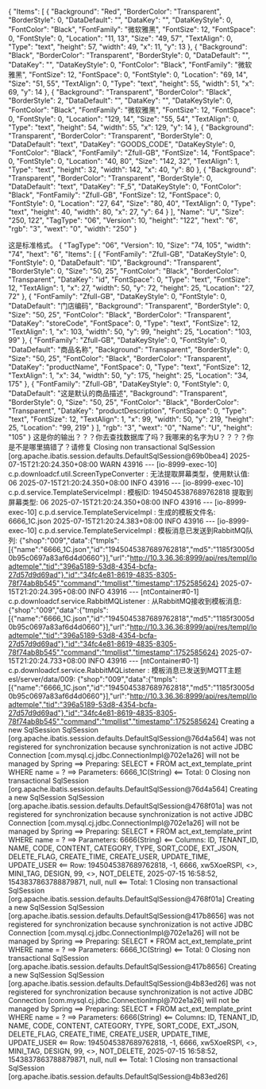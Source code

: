 {
  "Items": [
    {
      "Background": "Red",
      "BorderColor": "Transparent",
      "BorderStyle": 0,
      "DataDefault": "",
      "DataKey": "",
      "DataKeyStyle": 0,
      "FontColor": "Black",
      "FontFamily": "微软雅黑",
      "FontSize": 12,
      "FontSpace": 0,
      "FontStyle": 0,
      "Location": "11, 13",
      "Size": "49, 57",
      "TextAlign": 0,
      "Type": "text",
      "height": 57,
      "width": 49,
      "x": 11,
      "y": 13
    },
    {
      "Background": "Black",
      "BorderColor": "Transparent",
      "BorderStyle": 0,
      "DataDefault": "",
      "DataKey": "",
      "DataKeyStyle": 0,
      "FontColor": "Black",
      "FontFamily": "微软雅黑",
      "FontSize": 12,
      "FontSpace": 0,
      "FontStyle": 0,
      "Location": "69, 14",
      "Size": "51, 55",
      "TextAlign": 0,
      "Type": "text",
      "height": 55,
      "width": 51,
      "x": 69,
      "y": 14
    },
    {
      "Background": "Transparent",
      "BorderColor": "Black",
      "BorderStyle": 2,
      "DataDefault": "",
      "DataKey": "",
      "DataKeyStyle": 0,
      "FontColor": "Black",
      "FontFamily": "微软雅黑",
      "FontSize": 12,
      "FontSpace": 0,
      "FontStyle": 0,
      "Location": "129, 14",
      "Size": "55, 54",
      "TextAlign": 0,
      "Type": "text",
      "height": 54,
      "width": 55,
      "x": 129,
      "y": 14
    },
    {
      "Background": "Transparent",
      "BorderColor": "Transparent",
      "BorderStyle": 0,
      "DataDefault": "text",
      "DataKey": "GOODS_CODE",
      "DataKeyStyle": 0,
      "FontColor": "Black",
      "FontFamily": "Zfull-GB",
      "FontSize": 14,
      "FontSpace": 0,
      "FontStyle": 0,
      "Location": "40, 80",
      "Size": "142, 32",
      "TextAlign": 1,
      "Type": "text",
      "height": 32,
      "width": 142,
      "x": 40,
      "y": 80
    },
    {
      "Background": "Transparent",
      "BorderColor": "Transparent",
      "BorderStyle": 0,
      "DataDefault": "text",
      "DataKey": "F_5",
      "DataKeyStyle": 0,
      "FontColor": "Black",
      "FontFamily": "Zfull-GB",
      "FontSize": 12,
      "FontSpace": 0,
      "FontStyle": 0,
      "Location": "27, 64",
      "Size": "80, 40",
      "TextAlign": 0,
      "Type": "text",
      "height": 40,
      "width": 80,
      "x": 27,
      "y": 64
    }
  ],
  "Name": "U",
  "Size": "250, 122",
  "TagType": "06",
  "Version": 10,
  "height": "122",
  "hext": "6",
  "rgb": "3",
  "wext": "0",
  "width": "250"
}

这是标准格式。
{
    "TagType": "06",
    "Version": 10,
    "Size": "74, 105",
    "width": "74",
    "hext": "6",
    "Items": [
        {
            "FontFamily": "Zfull-GB",
            "DataKeyStyle": 0,
            "FontStyle": 0,
            "DataDefault": "ID",
            "Background": "Transparent",
            "BorderStyle": 0,
            "Size": "50, 25",
            "FontColor": "Black",
            "BorderColor": "Transparent",
            "DataKey": "id",
            "FontSpace": 0,
            "Type": "text",
            "FontSize": 12,
            "TextAlign": 1,
            "x": 27,
            "width": 50,
            "y": 72,
            "height": 25,
            "Location": "27, 72"
        },
        {
            "FontFamily": "Zfull-GB",
            "DataKeyStyle": 0,
            "FontStyle": 0,
            "DataDefault": "门店编码",
            "Background": "Transparent",
            "BorderStyle": 0,
            "Size": "50, 25",
            "FontColor": "Black",
            "BorderColor": "Transparent",
            "DataKey": "storeCode",
            "FontSpace": 0,
            "Type": "text",
            "FontSize": 12,
            "TextAlign": 1,
            "x": 103,
            "width": 50,
            "y": 99,
            "height": 25,
            "Location": "103, 99"
        },
        {
            "FontFamily": "Zfull-GB",
            "DataKeyStyle": 0,
            "FontStyle": 0,
            "DataDefault": "商品名称",
            "Background": "Transparent",
            "BorderStyle": 0,
            "Size": "50, 25",
            "FontColor": "Black",
            "BorderColor": "Transparent",
            "DataKey": "productName",
            "FontSpace": 0,
            "Type": "text",
            "FontSize": 12,
            "TextAlign": 1,
            "x": 34,
            "width": 50,
            "y": 175,
            "height": 25,
            "Location": "34, 175"
        },
        {
            "FontFamily": "Zfull-GB",
            "DataKeyStyle": 0,
            "FontStyle": 0,
            "DataDefault": "这是默认的商品描述",
            "Background": "Transparent",
            "BorderStyle": 0,
            "Size": "50, 25",
            "FontColor": "Black",
            "BorderColor": "Transparent",
            "DataKey": "productDescription",
            "FontSpace": 0,
            "Type": "text",
            "FontSize": 12,
            "TextAlign": 1,
            "x": 99,
            "width": 50,
            "y": 219,
            "height": 25,
            "Location": "99, 219"
        }
    ],
    "rgb": "3",
    "wext": "0",
    "Name": "U",
    "height": "105"
}
这是你的输出？？？你去查找数据库了吗？我哪来的名字为U？？？？你是不是哪里搞错了？请修复
Closing non transactional SqlSession [org.apache.ibatis.session.defaults.DefaultSqlSession@69b0bea4]
2025-07-15T21:20:24.350+08:00  WARN 43916 --- [io-8999-exec-10] c.p.downloadcf.util.ScreenTypeConverter  : 无法提取屏幕类型，使用默认值: 06
2025-07-15T21:20:24.350+08:00  INFO 43916 --- [io-8999-exec-10] c.p.d.service.TemplateServiceImpl        : 模板ID: 1945045387689762818 提取到屏幕类型: 06
2025-07-15T21:20:24.350+08:00  INFO 43916 --- [io-8999-exec-10] c.p.d.service.TemplateServiceImpl        : 生成的模板文件名: 6666_1C.json
2025-07-15T21:20:24.383+08:00  INFO 43916 --- [io-8999-exec-10] c.p.d.service.TemplateServiceImpl        : 模板消息已发送到RabbitMQ队列: {"shop":"009","data":{"tmpls":[{"name":"6666_1C.json","id":"1945045387689762818","md5":"1185f3005d0b95c0697a83af6d4d0660"}],"url":"http://10.3.36.36:8999/api/res/templ/loadtemple","tid":"396a5189-53d8-4354-bcfa-27d57d9d69ad"},"id":"34fc4e81-8619-4835-8305-78f74ab8b545","command":"tmpllist","timestamp":1752585624}
2025-07-15T21:20:24.395+08:00  INFO 43916 --- [ntContainer#0-1] c.p.downloadcf.service.RabbitMQListener  : 从RabbitMQ接收到模板消息: {"shop":"009","data":{"tmpls":[{"name":"6666_1C.json","id":"1945045387689762818","md5":"1185f3005d0b95c0697a83af6d4d0660"}],"url":"http://10.3.36.36:8999/api/res/templ/loadtemple","tid":"396a5189-53d8-4354-bcfa-27d57d9d69ad"},"id":"34fc4e81-8619-4835-8305-78f74ab8b545","command":"tmpllist","timestamp":1752585624}
2025-07-15T21:20:24.733+08:00  INFO 43916 --- [ntContainer#0-1] c.p.downloadcf.service.RabbitMQListener  : 模板消息已发送到MQTT主题 esl/server/data/009: {"shop":"009","data":{"tmpls":[{"name":"6666_1C.json","id":"1945045387689762818","md5":"1185f3005d0b95c0697a83af6d4d0660"}],"url":"http://10.3.36.36:8999/api/res/templ/loadtemple","tid":"396a5189-53d8-4354-bcfa-27d57d9d69ad"},"id":"34fc4e81-8619-4835-8305-78f74ab8b545","command":"tmpllist","timestamp":1752585624}
Creating a new SqlSession
SqlSession [org.apache.ibatis.session.defaults.DefaultSqlSession@76d4a564] was not registered for synchronization because synchronization is not active
JDBC Connection [com.mysql.cj.jdbc.ConnectionImpl@702e1a26] will not be managed by Spring
==>  Preparing: SELECT * FROM act_ext_template_print WHERE name = ?
==> Parameters: 6666_1C(String)
<==      Total: 0
Closing non transactional SqlSession [org.apache.ibatis.session.defaults.DefaultSqlSession@76d4a564]
Creating a new SqlSession
SqlSession [org.apache.ibatis.session.defaults.DefaultSqlSession@4768f01a] was not registered for synchronization because synchronization is not active
JDBC Connection [com.mysql.cj.jdbc.ConnectionImpl@702e1a26] will not be managed by Spring
==>  Preparing: SELECT * FROM act_ext_template_print WHERE name = ?
==> Parameters: 6666(String)
<==    Columns: ID, TENANT_ID, NAME, CODE, CONTENT, CATEGORY, TYPE, SORT_CODE, EXT_JSON, DELETE_FLAG, CREATE_TIME, CREATE_USER, UPDATE_TIME, UPDATE_USER
<==        Row: 1945045387689762818, -1, 6666, xw5XoeRSPl, <<BLOB>>, MINI_TAG, DESIGN, 99, <<BLOB>>, NOT_DELETE, 2025-07-15 16:58:52, 1543837863788879871, null, null
<==      Total: 1
Closing non transactional SqlSession [org.apache.ibatis.session.defaults.DefaultSqlSession@4768f01a]
Creating a new SqlSession
SqlSession [org.apache.ibatis.session.defaults.DefaultSqlSession@417b8656] was not registered for synchronization because synchronization is not active
JDBC Connection [com.mysql.cj.jdbc.ConnectionImpl@702e1a26] will not be managed by Spring
==>  Preparing: SELECT * FROM act_ext_template_print WHERE name = ?
==> Parameters: 6666_1C(String)
<==      Total: 0
Closing non transactional SqlSession [org.apache.ibatis.session.defaults.DefaultSqlSession@417b8656]
Creating a new SqlSession
SqlSession [org.apache.ibatis.session.defaults.DefaultSqlSession@4b83ed26] was not registered for synchronization because synchronization is not active
JDBC Connection [com.mysql.cj.jdbc.ConnectionImpl@702e1a26] will not be managed by Spring
==>  Preparing: SELECT * FROM act_ext_template_print WHERE name = ?
==> Parameters: 6666(String)
<==    Columns: ID, TENANT_ID, NAME, CODE, CONTENT, CATEGORY, TYPE, SORT_CODE, EXT_JSON, DELETE_FLAG, CREATE_TIME, CREATE_USER, UPDATE_TIME, UPDATE_USER
<==        Row: 1945045387689762818, -1, 6666, xw5XoeRSPl, <<BLOB>>, MINI_TAG, DESIGN, 99, <<BLOB>>, NOT_DELETE, 2025-07-15 16:58:52, 1543837863788879871, null, null
<==      Total: 1
Closing non transactional SqlSession [org.apache.ibatis.session.defaults.DefaultSqlSession@4b83ed26]
